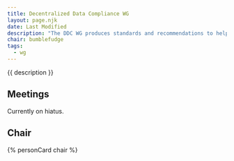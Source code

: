 ```yaml
---
title: Decentralized Data Compliance WG
layout: page.njk
date: Last Modified
description: "The DDC WG produces standards and recommendations to help people and companies comply with legal obligations when using decent technologies."
chair: bumblefudge
tags:
  - wg
---
```


{{ description }}

## Meetings

Currently on hiatus.

## Chair

{% personCard chair %}
